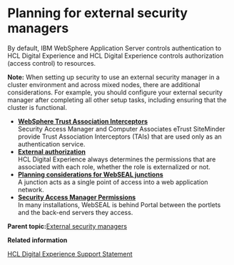 # Planning for external security managers

By default, IBM WebSphere Application Server controls authentication to HCL Digital Experience and HCL Digital Experience controls authorization \(access control\) to resources.

**Note:** When setting up security to use an external security manager in a cluster environment and across mixed nodes, there are additional considerations. For example, you should configure your external security manager after completing all other setup tasks, including ensuring that the cluster is functional.

-   **[WebSphere Trust Association Interceptors](../security/sec_ws_tai.md)**  
Security Access Manager and Computer Associates eTrust SiteMinder provide Trust Association Interceptors \(TAIs\) that are used only as an authentication service.
-   **[External authorization](../security/sec_ext_auth.md)**  
HCL Digital Experience always determines the permissions that are associated with each role, whether the role is externalized or not.
-   **[Planning considerations for WebSEAL junctions](../security/sec_permission_webseal.md)**  
A junction acts as a single point of access into a web application network.
-   **[Security Access Manager Permissions](../security/sec_tam_permission.md)**  
In many installations, WebSEAL is behind Portal between the portlets and the back-end servers they access.

**Parent topic:**[External security managers](../security/sec_ext_man.md)

**Related information**  


[HCL Digital Experience Support Statement](../overview/inst_req_supt.md)

